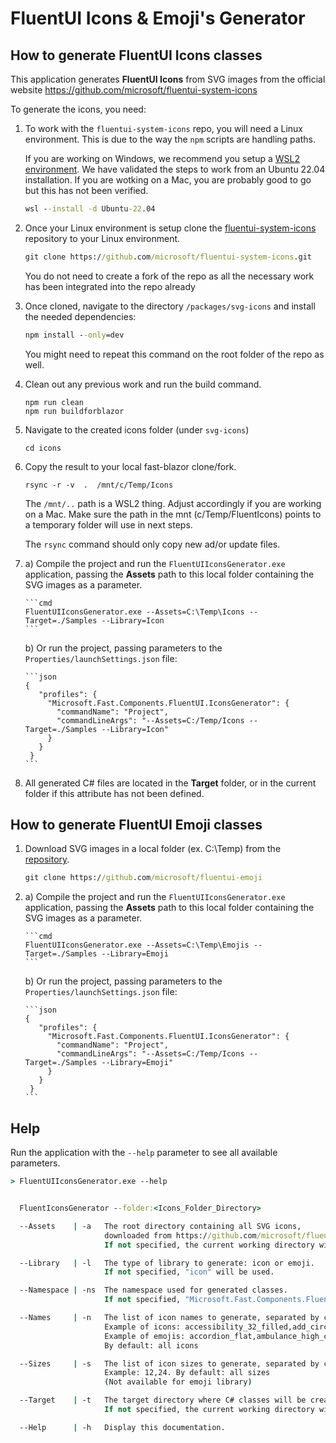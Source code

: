 # FluentUI Icons & Emoji's Generator

## How to generate FluentUI Icons classes

This application generates **FluentUI Icons** from SVG images
from the official website https://github.com/microsoft/fluentui-system-icons

To generate the icons, you need:

1. To work with the `fluentui-system-icons` repo, you will need a Linux environment.
   This is due to the way the `npm` scripts are handling paths.

   If you are working on Windows, we recommend you setup a [WSL2 environment](https://learn.microsoft.com/en-us/windows/wsl/install).
   We have validated the steps to work from an Ubuntu 22.04 installation.
   If you are wotking on a Mac, you are probably good to go but this has not been verified.

   ```cmd
   wsl --install -d Ubuntu-22.04
   ```

2. Once your Linux environment is setup clone the [fluentui-system-icons](https://github.com/microsoft/fluentui-system-icons) repository to your Linux environment. 

   ```cmd
   git clone https://github.com/microsoft/fluentui-system-icons.git
   ```

   You do not need to create a fork of the repo as all the necessary work has been integrated into the repo already

3. Once cloned, navigate to the directory `/packages/svg-icons` and install the needed dependencies:
 
   ```cmd
   npm install --only=dev
   ```

   You might need to repeat this command on the root folder of the repo as well.


4. Clean out any previous work and run the build command.

   ```
   npm run clean
   npm run buildforblazor
   ```

5. Navigate to the created icons folder (under `svg-icons`)

   ```
   cd icons
   ```

6. Copy the result to your local fast-blazor clone/fork.

   ```
   rsync -r -v  .  /mnt/c/Temp/Icons
   ```

   The `/mnt/..` path is a WSL2 thing. Adjust accordingly if you are working  on a Mac.
   Make sure the path in the mnt (c/Temp/FluentIcons) points to a temporary folder will use in next steps.
	
   The `rsync` command should only copy new ad/or update files. 

7. a) Compile the project and run the `FluentUIIconsGenerator.exe` application,
   passing the **Assets** path to this local folder containing the SVG images as a parameter.
   
	   ```cmd
	   FluentUIIconsGenerator.exe --Assets=C:\Temp\Icons --Target=./Samples --Library=Icon
	   ```
   
   b) Or run the project, passing parameters to the `Properties/launchSettings.json` file:

	   ```json
	   {
		  "profiles": {
			"Microsoft.Fast.Components.FluentUI.IconsGenerator": {
			  "commandName": "Project",
			  "commandLineArgs": "--Assets=C:/Temp/Icons --Target=./Samples --Library=Icon"
			}
		  }
		}
	   ```

3. All generated C# files are located in the **Target** folder, or in the current folder if this attribute has not been defined.

## How to generate FluentUI Emoji classes

1. Download SVG images in a local folder (ex. C:\Temp) from the [repository](https://github.com/microsoft/fluentui-emoji).

	```cmd
	git clone https://github.com/microsoft/fluentui-emoji
	```

2. a) Compile the project and run the `FluentUIIconsGenerator.exe` application,
   passing the **Assets** path to this local folder containing the SVG images as a parameter.
   
	   ```cmd
	   FluentUIIconsGenerator.exe --Assets=C:\Temp\Emojis --Target=./Samples --Library=Emoji
	   ```
   
   b) Or run the project, passing parameters to the `Properties/launchSettings.json` file:

	   ```json
	   {
		  "profiles": {
			"Microsoft.Fast.Components.FluentUI.IconsGenerator": {
			  "commandName": "Project",
			  "commandLineArgs": "--Assets=C:/Temp/Icons --Target=./Samples --Library=Emoji"
			}
		  }
		}
	   ```

## Help

Run the application with the `--help` parameter to see all available parameters.

```cmd
> FluentUIIconsGenerator.exe --help


  FluentIconsGenerator --folder:<Icons_Folder_Directory>

  --Assets    | -a   The root directory containing all SVG icons,
                     downloaded from https://github.com/microsoft/fluentui-system-icons.
                     If not specified, the current working directory will be used.

  --Library   | -l   The type of library to generate: icon or emoji.
                     If not specified, "icon" will be used.

  --Namespace | -ns  The namespace used for generated classes.
                     If not specified, "Microsoft.Fast.Components.FluentUI" will be used.

  --Names     | -n   The list of icon names to generate, separated by coma.
                     Example of icons: accessibility_32_filled,add_circle_20_filled
                     Example of emojis: accordion_flat,ambulance_high_contrast
                     By default: all icons

  --Sizes     | -s   The list of icon sizes to generate, separated by coma.
                     Example: 12,24. By default: all sizes
                     (Not available for emoji library)

  --Target    | -t   The target directory where C# classes will be created.
                     If not specified, the current working directory will be used.

  --Help      | -h   Display this documentation.
```
